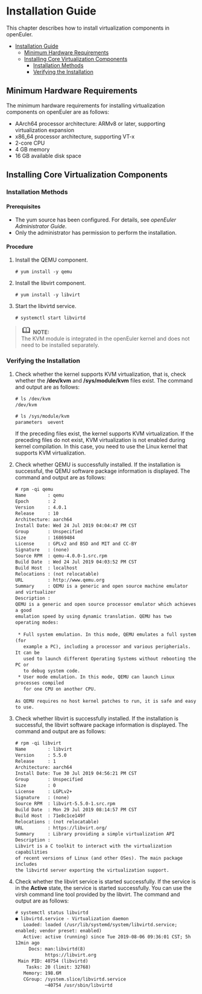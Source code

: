 # Installation Guide

This chapter describes how to install virtualization components in openEuler.

- [Installation Guide](#installation-guide)
    - [Minimum Hardware Requirements](#minimum-hardware-requirements)
    - [Installing Core Virtualization Components](#installing-core-virtualization-components)
        - [Installation Methods](#installation-methods)
        - [Verifying the Installation](#verifying-the-installation)


## Minimum Hardware Requirements

The minimum hardware requirements for installing virtualization components on openEuler are as follows:

-   AArch64 processor architecture: ARMv8 or later, supporting virtualization expansion
-   x86\_64 processor architecture, supporting VT-x
-   2-core CPU
-   4 GB memory
-   16 GB available disk space

## Installing Core Virtualization Components

### Installation Methods

#### Prerequisites

-   The yum source has been configured. For details, see  _openEuler Administrator Guide_.
-   Only the administrator has permission to perform the installation.

#### Procedure

1.  Install the QEMU component.

    ```
    # yum install -y qemu
    ```

2.  Install the libvirt component.

    ```
    # yum install -y libvirt
    ```

3.  Start the libvirtd service.

    ```
    # systemctl start libvirtd
    ```


>![](public_sys-resources/icon-note.gif) **NOTE:**   
>The KVM module is integrated in the openEuler kernel and does not need to be installed separately.  

### Verifying the Installation

1.  Check whether the kernel supports KVM virtualization, that is, check whether the  **/dev/kvm**  and  **/sys/module/kvm**  files exist. The command and output are as follows:

    ```
    # ls /dev/kvm
    /dev/kvm
    ```

    ```
    # ls /sys/module/kvm
    parameters  uevent
    ```

    If the preceding files exist, the kernel supports KVM virtualization. If the preceding files do not exist, KVM virtualization is not enabled during kernel compilation. In this case, you need to use the Linux kernel that supports KVM virtualization.

2.  Check whether QEMU is successfully installed. If the installation is successful, the QEMU software package information is displayed. The command and output are as follows:

    ```
    # rpm -qi qemu
    Name        : qemu
    Epoch       : 2
    Version     : 4.0.1
    Release     : 10
    Architecture: aarch64
    Install Date: Wed 24 Jul 2019 04:04:47 PM CST
    Group       : Unspecified
    Size        : 16869484
    License     : GPLv2 and BSD and MIT and CC-BY
    Signature   : (none)
    Source RPM  : qemu-4.0.0-1.src.rpm
    Build Date  : Wed 24 Jul 2019 04:03:52 PM CST
    Build Host  : localhost
    Relocations : (not relocatable)
    URL         : http://www.qemu.org
    Summary     : QEMU is a generic and open source machine emulator and virtualizer
    Description :
    QEMU is a generic and open source processor emulator which achieves a good
    emulation speed by using dynamic translation. QEMU has two operating modes:
    
     * Full system emulation. In this mode, QEMU emulates a full system (for
       example a PC), including a processor and various peripherials. It can be
       used to launch different Operating Systems without rebooting the PC or
       to debug system code.
     * User mode emulation. In this mode, QEMU can launch Linux processes compiled
       for one CPU on another CPU.
    
    As QEMU requires no host kernel patches to run, it is safe and easy to use.
    ```

3.  Check whether libvirt is successfully installed. If the installation is successful, the libvirt software package information is displayed. The command and output are as follows:

    ```
    # rpm -qi libvirt
    Name        : libvirt
    Version     : 5.5.0
    Release     : 1
    Architecture: aarch64
    Install Date: Tue 30 Jul 2019 04:56:21 PM CST
    Group       : Unspecified
    Size        : 0
    License     : LGPLv2+
    Signature   : (none)
    Source RPM  : libvirt-5.5.0-1.src.rpm
    Build Date  : Mon 29 Jul 2019 08:14:57 PM CST
    Build Host  : 71e8c1ce149f
    Relocations : (not relocatable)
    URL         : https://libvirt.org/
    Summary     : Library providing a simple virtualization API
    Description :
    Libvirt is a C toolkit to interact with the virtualization capabilities
    of recent versions of Linux (and other OSes). The main package includes
    the libvirtd server exporting the virtualization support.
    ```

4.  Check whether the libvirt service is started successfully. If the service is in the  **Active**  state, the service is started successfully. You can use the virsh command line tool provided by the libvirt. The command and output are as follows:

    ```
    # systemctl status libvirtd
    ● libvirtd.service - Virtualization daemon
       Loaded: loaded (/usr/lib/systemd/system/libvirtd.service; enabled; vendor preset: enabled)
       Active: active (running) since Tue 2019-08-06 09:36:01 CST; 5h 12min ago
         Docs: man:libvirtd(8)
               https://libvirt.org
     Main PID: 40754 (libvirtd)
        Tasks: 20 (limit: 32768)
       Memory: 198.6M
       CGroup: /system.slice/libvirtd.service
               ─40754 /usr/sbin/libvirtd
    
    ```


